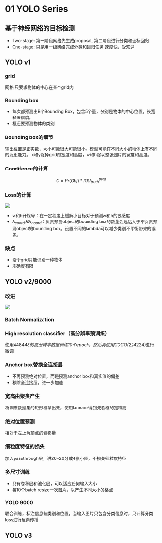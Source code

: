 # 01 YOLO Series
## 基于神经网络的目标检测
* Two-stage: 第一阶段网络先生成proposal, 第二阶段进行分类和坐标回归
* One-stage: 只是用一级网络完成分类和回归任务
速度快，受欢迎
## YOLO v1
### grid
网格
只要求物体的中心在某个grid内
### Bounding box
* 每次都预测出B个Bounding Box，包含5个量，分别是物体的中心位置，长宽和置信度。
* 框还要预测物体的类别

### Bounding box的细节
输出位置是正实数，大小可能很大可能很小。模型可能在不同大小的物体上有不同的泛化能力。
x和y除掉grid的宽度和高度，w和h除以整张照片的宽度和高度。

### Condifence的计算
$$C = Pr(Obj)*IOU_{truth}^{pred}$$

### Loss的计算
![](https://i.imgur.com/bMP9ACE.jpg)
* w和h开根号：在一定程度上缓解小目标对于预测w和h的敏感度
* $\lambda_{coord}和\lambda_{noord}$：负责预测object的bounding box的数量会远远大于不负责预测object的bounding box。设置不同的lambda可以减少类别不平衡带来的误差。
### 缺点
* 没个grid只能识别一种物体
* 准确度有限

## YOLO v2/9000
### 改进
![](https://i.imgur.com/M8kftM9.jpg)
### Batch Normalization
### High resolution classifier（高分辨率预训练）
使用448*448的高分辨率数据训练10个epoch，然后再使用COCO(224*224)进行微调
### Anchor box替换全连接层
* 不再预测绝对位置，而是预测anchor box和真实值的偏差
* 移除全连接层，进一步加速
### 宽高由聚类产生
将训练数据集的矩形框拿出来，使用kmeans得到先验框的宽和高
### 绝对位置预测
相对于左上角顶点的偏移量
### 细粒度特征的损失
加入passthrough层，讲26*26分成4张小图，不损失细粒度特征
### 多尺寸训练
* 只有卷积层和池化层，可以适应任何输入大小
* 每10个batch resize一次图片，以产生不同大小的格点
### YOLO 9000
联合训练，标注信息有类别和位置，当输入图片只包含分类信息时，只计算分类loss进行反向传播
## YOLO v3
